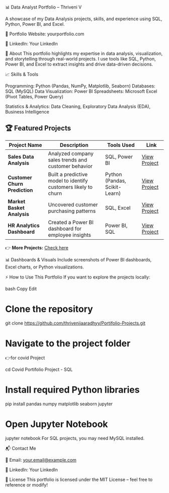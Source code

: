 📊 Data Analyst Portfolio – Thriveni V

A showcase of my Data Analysis projects, skills, and experience using SQL, Python, Power BI, and Excel.

🔗 Portfolio Website: yourportfolio.com 

🔗 LinkedIn: Your LinkedIn

📖 About
This portfolio highlights my expertise in data analysis, visualization, and storytelling through real-world projects. I use tools like SQL, Python, Power BI, and Excel to extract insights and drive data-driven decisions.

📈 Skills & Tools

  Programming: Python (Pandas, NumPy, Matplotlib, Seaborn)
  Databases: SQL (MySQL)
  Data Visualization: Power BI
  Spreadsheets: Microsoft Excel (Pivot Tables, Power Query)

Statistics & Analytics: Data Cleaning, Exploratory Data Analysis (EDA), Business Intelligence

## 🏆 Featured Projects  

| Project Name               | Description                                      | Tools Used                 | Link |
|----------------------------|--------------------------------------------------|----------------------------|------|
| **Sales Data Analysis**    | Analyzed company sales trends and customer behavior | SQL, Power BI              | [View Project](#) |
| **Customer Churn Prediction** | Built a predictive model to identify customers likely to churn | Python (Pandas, Scikit-Learn) | [View Project](#) |
| **Market Basket Analysis** | Uncovered customer purchasing patterns         | SQL, Excel                 | [View Project](#) |
| **HR Analytics Dashboard** | Created a Power BI dashboard for employee insights | Power BI, SQL               | [View Project](#) |

👉 **More Projects:** [Check here](#)


📊 Dashboards & Visuals
Include screenshots of Power BI dashboards, Excel charts, or Python visualizations.

⚡ How to Use This Portfolio
If you want to explore the projects locally:

bash
Copy
Edit
# Clone the repository
git clone https://github.com/thriveniiaaradhyy/Portifolio-Projects.git

# Navigate to the project folder

👉for covid Project

cd Covid Portifolio Project - SQL

# Install required Python libraries
pip install pandas numpy matplotlib seaborn jupyter

# Open Jupyter Notebook
jupyter notebook
For SQL projects, you may need MySQL installed.


📬 Contact Me

📧 Email: your.email@example.com

🔗 LinkedIn: Your LinkedIn


📝 License
This portfolio is licensed under the MIT License – feel free to reference or modify!

